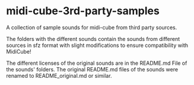 # midi-cube-3rd-party-samples
A collection of sample sounds for midi-cube from third party sources.

The folders with the different sounds contain the sounds from different sources in sfz format with slight modifications to ensure compatibility with MidiCube!

The different licenses of the original sounds are in the README.md File of the sounds' folders. The original README.md files of the sounds were renamed to README_original.md or similar.